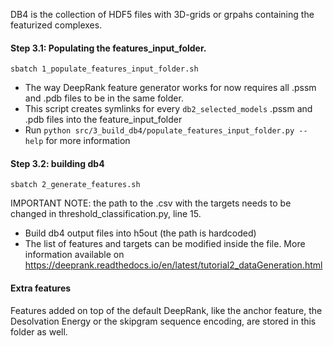 DB4 is the collection of HDF5 files with 3D-grids or grpahs containing the featurized complexes.

#### Step 3.1: Populating the features_input_folder.
```
sbatch 1_populate_features_input_folder.sh
```
* The way DeepRank feature generator works for now requires all .pssm and .pdb files to be in the same folder.
* This script creates symlinks for every `db2_selected_models` .pssm and .pdb files into the feature_input_folder
* Run `python src/3_build_db4/populate_features_input_folder.py --help` for more information

#### Step 3.2: building db4
```
sbatch 2_generate_features.sh
```
IMPORTANT NOTE: the path to the .csv with the targets needs to be changed in threshold_classification.py, line 15.

* Build db4 output files into h5out (the path is hardcoded)
* The list of features and targets can be modified inside the file. More information available on https://deeprank.readthedocs.io/en/latest/tutorial2_dataGeneration.html

#### Extra features
Features added on top of the default DeepRank, like the anchor feature, the Desolvation Energy or the skipgram sequence encoding, are stored in this folder as well.
